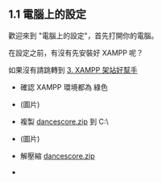 ## 1.1 電腦上的設定

歡迎來到 "電腦上的設定"，首先打開你的電腦。

在設定之前，有沒有先安裝好 XAMPP 呢？

如果沒有請跳轉到 [3. XAMPP 架站好幫手](/xampp-r.md)

* 確認 XAMPP 環境都為 綠色
* \(圖片\)

* 複製 [dancescore.zip](http://dancesportlive.net/download/dancescore.zip) 到 C:\

* \(圖片\)

* 解壓縮 [dancescore.zip](http://dancesportlive.net/download/dancescore.zip)
* 


